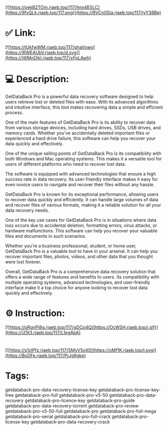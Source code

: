 [![https://oekB2TOm.rjaeb.top/117/hnx4E0LC](https://9fvQLk.rjaeb.top/117.png)](https://RVCn0SIa.rjaeb.top/117/jyY38Bp)
# ✅ Link:
[![https://tUkfwWM.rjaeb.top/117/ghaVowo](https://jRWEAUbV.rjaeb.top/d.svg)](https://iWMnDlkI.rjaeb.top/117/xFpLAwh)
# 💻 Description:
GetDataBack Pro is a powerful data recovery software designed to help users retrieve lost or deleted files with ease. With its advanced algorithms and intuitive interface, this tool makes recovering data a simple and efficient process.

One of the main features of GetDataBack Pro is its ability to recover data from various storage devices, including hard drives, SSDs, USB drives, and memory cards. Whether you've accidentally deleted important files or experienced a hard drive failure, this software can help you recover your data quickly and effectively.

One of the unique selling points of GetDataBack Pro is its compatibility with both Windows and Mac operating systems. This makes it a versatile tool for users of different platforms who need to recover lost data.

The software is equipped with advanced technologies that ensure a high success rate in data recovery. Its user-friendly interface makes it easy for even novice users to navigate and recover their files without any hassle.

GetDataBack Pro is known for its exceptional performance, allowing users to recover data quickly and efficiently. It can handle large volumes of data and recover files of various formats, making it a reliable solution for all your data recovery needs.

One of the key use cases for GetDataBack Pro is in situations where data loss occurs due to accidental deletion, formatting errors, virus attacks, or hardware malfunctions. This software can help you recover your valuable files and documents in such scenarios.

Whether you're a business professional, student, or home user, GetDataBack Pro is a valuable tool to have in your arsenal. It can help you recover important files, photos, videos, and other data that you thought were lost forever.

Overall, GetDataBack Pro is a comprehensive data recovery solution that offers a wide range of features and benefits to users. Its compatibility with multiple operating systems, advanced technologies, and user-friendly interface make it a top choice for anyone looking to recover lost data quickly and effectively.

# ⚙️ Instruction:
[![https://pRgnPj8g.rjaeb.top/117/gDCp4Q](https://OcWSH.rjaeb.top/i.gif)](https://i25t3.rjaeb.top/117/L1egAbA)
#
[![https://s1zlPfz.rjaeb.top/117/SMyV5oX0](https://oMf1K.rjaeb.top/l.svg)](https://BoDFe.rjaeb.top/117/PrJg9gkp)
# Tags:
getdataback-pro-data-recovery-license-key getdataback-pro-license-key-free getdataback-pro-full getdataback-pro-v5-50 getdataback-pro-data-recovery getdataback-pro-licence-key getdataback-pro-guide getdataback-pro-data-recovery-torrent getdataback-pro-review getdataback-pro-v5-50-full getdataback-pro getdataback-pro-full-mega getdataback-pro-serial getdataback-pro-full-crack getdataback-pro-license-key getdataback-pro-data-recovery-crack





